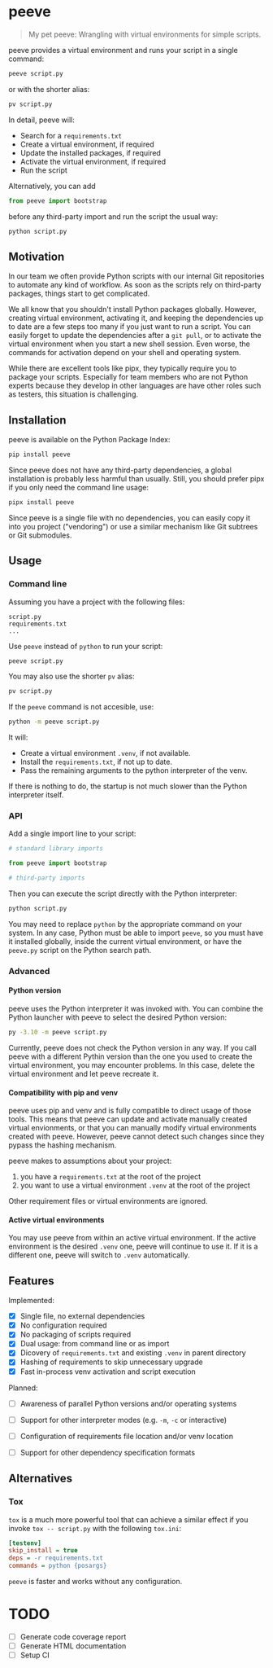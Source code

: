 # peeve

> My pet peeve: Wrangling with virtual environments for simple scripts.

peeve provides a virtual environment and runs your script in a single command:

```sh
peeve script.py
```

or with the shorter alias:

```sh
pv script.py
```

In detail, peeve will:
- Search for a `requirements.txt`
- Create a virtual environment, if required
- Update the installed packages, if required
- Activate the virtual environment, if required
- Run the script

Alternatively, you can add 

```py
from peeve import bootstrap
```

before any third-party import and run the script the usual way:

```sh
python script.py
```


## Motivation

In our team we often provide Python scripts with our internal Git repositories 
to automate any kind of workflow.
As soon as the scripts rely on third-party packages, things start to get complicated.

We all know that you shouldn't install Python packages globally.
However, creating virtual environment, activating it, and keeping the dependencies
up to date are a few steps too many if you just want to run a script.
You can easily forget to update the dependencies after a `git pull`, 
or to activate the virtual environment when you start a new shell session.
Even worse, the commands for activation depend on your shell and operating system.

While there are excellent tools like pipx, they typically require you to package 
your scripts.
Especially for team members who are not Python experts because they develop in
other languages are have other roles such as testers, this situation is challenging.


## Installation

peeve is available on the Python Package Index:

```sh
pip install peeve
```

Since peeve does not have any third-party dependencies, a global installation
is probably less harmful than usually.
Still, you should prefer pipx if you only need the command line usage: 

```sh
pipx install peeve
```

Since peeve is a single file with no dependencies, you can easily copy it into
you project ("vendoring") or use a similar mechanism like Git subtrees or Git submodules.


## Usage

### Command line

Assuming you have a project with the following files:

```
script.py
requirements.txt
...
```

Use `peeve` instead of `python` to run your script:

```sh
peeve script.py
```

You may also use the shorter `pv` alias:

```sh
pv script.py
```

If the `peeve` command is not accesible, use:

```sh
python -m peeve script.py
```

It will:
- Create a virtual environment `.venv`, if not available.
- Install the `requirements.txt`, if not up to date.
- Pass the remaining arguments to the python interpreter of the venv.

If there is nothing to do, the startup is not much slower than the Python interpreter itself.


### API

Add a single import line to your script:

```py
# standard library imports

from peeve import bootstrap

# third-party imports
```

Then you can execute the script directly with the Python interpreter: 

```sh
python script.py
```

You may need to replace `python` by the appropriate command on your system.
In any case, Python must be able to import `peeve`, so you must have it installed
globally, inside the current virtual environment, or have the `peeve.py` script on
the Python search path.

### Advanced

#### Python version

peeve uses the Python interpreter it was invoked with.
You can combine the Python launcher with peeve to select the desired Python version:

```sh
py -3.10 -m peeve script.py
```

Currently, peeve does not check the Python version in any way.
If you call peeve with a different Pythin version than the one you used to create
the virtual environment, you may encounter problems.
In this case, delete the virtual environment and let peeve recreate it.

#### Compatibility with pip and venv

peeve uses pip and venv and is fully compatible to direct usage of those tools.
This means that peeve can update and activate manually created virtual
envionments, or that you can manually modify virtual environments created with
peeve. However, peeve cannot detect such changes since they pypass the
hashing mechanism.

peeve makes to assumptions about your project:
1. you have a `requirements.txt` at the root of the project
2. you want to use a virtual environment `.venv` at the root of the project

Other requirement files or virtual environments are ignored.

#### Active virtual environments

You may use peeve from within an active virtual environment.
If the active environment is the desired `.venv` one, peeve will continue to use it.
If it is a different one, peeve will switch to `.venv` automatically.


## Features

Implemented:
- [X] Single file, no external dependencies
- [X] No configuration required
- [X] No packaging of scripts required
- [X] Dual usage: from command line or as import 
- [X] Dicovery of `requirements.txt` and existing `.venv` in parent directory
- [X] Hashing of requirements to skip unnecessary upgrade
- [X] Fast in-process venv activation and script execution

Planned:
- [ ] Awareness of parallel Python versions and/or operating systems
- [ ] Support for other interpreter modes (e.g. `-m`, `-c` or interactive)
- [ ] Configuration of requirements file location and/or venv location
- [ ] Support for other dependency specification formats


## Alternatives

### Tox

`tox` is a much more powerful tool that can achieve a similar effect
if you invoke `tox -- script.py` with the following `tox.ini`:

```ini
[testenv]
skip_install = true
deps = -r requirements.txt
commands = python {posargs}
```

`peeve` is faster and works without any configuration.


# TODO

- [ ] Generate code coverage report 
- [ ] Generate HTML documentation
- [ ] Setup CI
